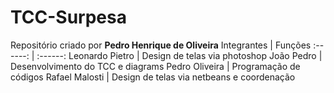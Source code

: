 # TCC-Surpesa
Repositório criado por **Pedro Henrique de Oliveira**
Integrantes | Funções
:------:  | :------: 
Leonardo Pietro | Design de telas via photoshop
João Pedro | Desenvolvimento do TCC e diagrams
Pedro Oliveira | Programação de códigos
Rafael Malosti | Design de telas via netbeans e coordenação
